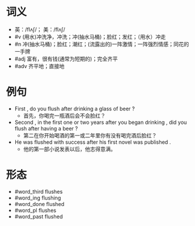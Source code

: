 # 词义
- 英：/flʌʃ/； 美：/flʌʃ/
- #v (用水)冲洗净，冲洗；冲(抽水马桶)；脸红；发红；（用水）冲走
- #n 冲(抽水马桶)；脸红；潮红；(流露出的)一阵激情；一阵强烈情感；同花的一手牌
- #adj 富有，很有钱(通常为短期的)；完全齐平
- #adv 齐平地；直接地
# 例句
- First , do you flush after drinking a glass of beer ?
	- 首先，你喝完一瓶酒后会不会脸红？
- Second , in the first one or two years after you began drinking , did you flush after having a beer ?
	- 第二在你开始喝酒的第一或二年里你有没有喝完酒后脸红？
- He was flushed with success after his first novel was published .
	- 他的第一部小说发表以后，他志得意满。
# 形态
- #word_third flushes
- #word_ing flushing
- #word_done flushed
- #word_pl flushes
- #word_past flushed

